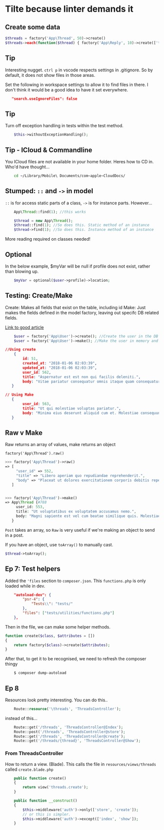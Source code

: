# Tilte because linter demands it

## Create some data

```php
$threads = factory('App\Thread', 50)->create()
$threads->each(function($thread) { factory('App\Reply', 10)->create(['thread_id' => $thread->id]); });
```

## Tip

Interesting nugget. `ctrl p` in vscode respects settings in .gitignore. So by default, it does not show files in those areas.

Set the following in workspace settings to allow it to find files in there. I don't think it would be a good idea to have it set everywhere.

```json
   "search.useIgnoreFiles": false
```

## Tip

Turn off exception handling in tests within the test method.

```php
    $this->withoutExceptionHandling();
```

## Tip - ICloud & Commandline

You ICloud files are not available in your home folder. Heres how to CD in. Who'd have thought...

```bash
    cd ~/Library/Mobile\ Documents/com~apple~CloudDocs/
```

## Stumped: `::` and `->` in model

`::` is for access static parts of a class, `->` is for instance parts. However...

```php
    App\Thread::find(1); //this works

    $thread = new App\Thread();
    $thread::find(1); //So does this. Static method of an instance
    $thread->find(1); //So does this. Instance method of an instance
```

More reading required on classes needed!

## Optional

In the below example, $myVar will be null if profile does not exist, rather than blowing up.

```php
    $myVar = optional($user->profile)->location;
```

## Testing: Create/Make

Create: Makes all fields that exist on the table, including id
Make: Just makes the fields defined in the model factory, leaving out specifc DB related fields.

[Link to good article](https://scotch.io/tutorials/generate-dummy-laravel-data-with-model-factories)

```php
    $user = factory('App\User')->create(); //Create the user in the DB and return it.
    $user = factory('App\User')->make(); //Make the user in memory and return it. No id or timestamps
```

```json
//Using create
    {
        id: 51,
        created_at: "2018-01-06 02:03:39",
        updated_at: "2018-01-06 02:03:39",
        user_id: 562,
        title: "Aspernatur est est non qui facilis deleniti.",
        body: "Vitae pariatur consequatur omnis itaque quam consequatur et. Et molestiae aut eius praesentium et. Impedit assumenda illo cumque rerum quia dolorem et. Libero laudantium aut magni fugit enim necessitatibus eum.",
   }

// Using Make
   {
        user_id: 563,
        title: "Ut qui molestiae voluptas pariatur.",
        body: "Minima eius deserunt aliquid cum et. Molestiae consequuntur consectetur et dolorem omnis unde non. Doloribus corrupti temporibus ratione. Est qui dicta dignissimos et ratione.",
   }
```

## Raw v Make

Raw returns an array of values, make returns an object

`factory('App\Thread').raw()`

```php
>>> factory('App\Thread')->raw()
=> [
     "user_id" => 552,
     "title" => "Libero aperiam quo repudiandae reprehenderit.",
     "body" => "Placeat ut dolores exercitationem corporis debitis repellat. Rerum odit ea perferendis voluptates doloribus tenetur. Odio ut perferendis rerum inventore eos minima.",
   ]


>>> factory('App\Thread')->make()
=> App\Thread {#788
     user_id: 553,
     title: "Ut voluptatibus ex voluptatem accusamus nemo.",
     body: "Magni sapiente est vel cum beatae similique quis. Molestiae molestiae quidem ut minima nemo ab quis rerum.",
   }
```

`Post` takes an array, so `Raw` is very useful if we're making an object to send in a post.

If you have an object, use `toArray()` to manually cast.

```php
$thread->toArray();
```

## Ep 7: Test helpers

Added the `'files` section to `composer.json`. This `functions.php` is only loaded while in dev.

```json
    "autoload-dev": {
        "psr-4": {
            "Tests\\": "tests/"
        },
        "files": ["tests/utilities/functions.php"]
    },
```

Then in the file, we can make some helper methods.

```php
function create($class, $attributes = [])
{
    return factory($class)->create($attributes);
}
```

After that, to get it to be recognised, we need to refresh the composer thingy

```bash
    $ composer dump-autoload
```

## Ep 8

Resources look pretty interesting. You can do this..

```php
    Route::resource('\threads', 'ThreadsController');
```

instead of this...

```php
    Route::get('/threads', 'ThreadsController@Index');
    Route::post('/threads', 'ThreadsController@store');
    Route::get('/threads', 'ThreadsController@create');
    Route::get('/threads/{thread}', 'ThreadsController@Show');
```

### From ThreadsController

How to return a view. (Blade).
This calls the file in `resources/views/threads` called `create.blade.php`

```php
    public function create()
    {
        return view('threads.create');
    }

```


```php
    public function __construct()
    {
        $this->middleware('auth')->only(['store', 'create']);
        // or this is simpler.
        $this->middleware('auth')->except(['index', 'show']);
    }
```
